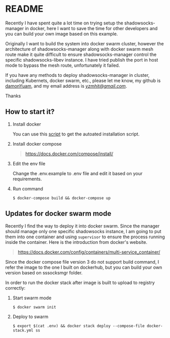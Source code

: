 README
===

Recently I have spent quite a lot time on trying setup the shadowsocks-manager in docker, here I want to save the time for other developers and you can build your own image based on this example.

Originally I want to build the system into docker swarm cluster, however the architecture of shadowsocks-manager along with docker swarm mesh route make it quite difficult to ensure shadowsocks-manager control the specific shadowsocks-libev instance. I have tried publish the port in host mode to bypass the mesh route, unfortunately it failed.

If you have any methods to deploy shadowsocks-manager in cluster, including Kubernets, docker swarm, etc., please let me know, my github is [damonYuam](https://github.com/damonYuan), and my email address is *yzmhit@gmail.com*.

Thanks

## How to start it?

1. Install docker

   You can use this [script](https://get.docker.com/) to get the autoated installation script.

2. Install docker compose

   > https://docs.docker.com/compose/install/

3. Edit the env file

   Change the .env.example to .env file and edit it based on your requirements. 

3. Run command

   ```
   $ docker-compose build && docker-compose up

   ```

## Updates for docker swarm mode

Recently I find the way to deploy it into docker swarm. Since the manager should manage only one specific shadowsocks instance, I am going to put them into one container and using `supervisor` to ensure the process running inside the container. Here is the introduction from docker's website.

> https://docs.docker.com/config/containers/multi-service_container/

Since the docker compose file version 3 do not support build command, I refer the image to the one I built on dockerhub, but you can build your own version based on sssocksmgr folder.

In order to run the docker stack after image is built to upload to registry correctly:

1. Start swarm mode

   `$ docker swarm init`
   
2. Deploy to swarm
   
   `$ export $(cat .env) && docker stack deploy --compose-file docker-stack.yml ss`